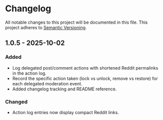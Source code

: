 # Changelog

All notable changes to this project will be documented in this file. This project adheres to [Semantic Versioning](https://semver.org/).

## 1.0.5 - 2025-10-02

### Added
- Log delegated post/comment actions with shortened Reddit permalinks in the action log.
- Record the specific action taken (lock vs unlock, remove vs restore) for each delegated moderation event.
- Added changelog tracking and README reference.

### Changed
- Action log entries now display compact Reddit links.
